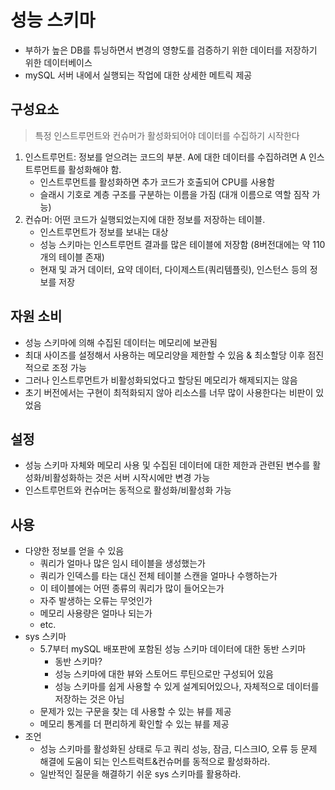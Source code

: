 # 성능 스키마
- 부하가 높은 DB를 튜닝하면서 변경의 영향도를 검증하기 위한 데이터를 저장하기 위한 데이터베이스
- mySQL 서버 내에서 실행되는 작업에 대한 상세한 메트릭 제공


## 구성요소
> 특정 인스트루먼트와 컨슈머가 활성화되어야 데이터를 수집하기 시작한다
1. 인스트루먼트: 정보를 얻으려는 코드의 부분. A에 대한 데이터를 수집하려면 A 인스트루먼트를 활성화해야 함.
    - 인스트루먼트를 활성화하면 추가 코드가 호출되어 CPU를 사용함
    - 슬래시 기호로 계층 구조를 구분하는 이름을 가짐 (대개 이름으로 역할 짐작 가능)
2. 컨슈머: 어떤 코드가 실행되었는지에 대한 정보를 저장하는 테이블.
    - 인스트루먼트가 정보를 보내는 대상
    - 성능 스키마는 인스트루먼트 결과를 많은 테이블에 저장함 (8버전대에는 약 110개의 테이블 존재)
    - 현재 및 과거 데이터, 요약 데이터, 다이제스트(쿼리템플릿), 인스턴스 등의 정보를 저장


## 자원 소비
- 성능 스키마에 의해 수집된 데이터는 메모리에 보관됨
- 최대 사이즈를 설정해서 사용하는 메모리양을 제한할 수 있음 & 최소할당 이후 점진적으로 조정 가능
- 그러나 인스트루먼트가 비활성화되었다고 할당된 메모리가 해제되지는 않음
- 초기 버전에서는 구현이 최적화되지 않아 리소스를 너무 많이 사용한다는 비판이 있었음


## 설정
- 성능 스키마 자체와 메모리 사용 및 수집된 데이터에 대한 제한과 관련된 변수를 활성화/비활성화하는 것은 서버 시작시에만 변경 가능
- 인스트루먼트와 컨슈머는 동적으로 활성화/비활성화 가능


## 사용
- 다양한 정보를 얻을 수 있음
    * 쿼리가 얼마나 많은 임시 테이블을 생성했는가
    * 쿼리가 인덱스를 타는 대신 전체 테이블 스캔을 얼마나 수행하는가
    * 이 테이블에는 어떤 종류의 쿼리가 많이 들어오는가
    * 자주 발생하는 오류는 무엇인가
    * 메모리 사용량은 얼마나 되는가
    * etc.
- sys 스키마
    * 5.7부터 mySQL 배포판에 포함된 성능 스키마 데이터에 대한 동반 스키마
        + 동반 스키마? 
        + 성능 스키마에 대한 뷰와 스토어드 루틴으로만 구성되어 있음
        + 성능 스키마를 쉽게 사용할 수 있게 설계되어있으나, 자체적으로 데이터를 저장하는 것은 아님
    * 문제가 있는 구문을 찾는 데 사용할 수 있는 뷰를 제공
    * 메모리 통계를 더 편리하게 확인할 수 있는 뷰를 제공
- 조언
    * 성능 스키마를 활성화된 상태로 두고 쿼리 성능, 잠금, 디스크IO, 오류 등 문제 해결에 도움이 되는 인스트럭트&컨슈머를 동적으로 활성화하라.
    * 일반적인 질문을 해결하기 쉬운 sys 스키마를 활용하라.
